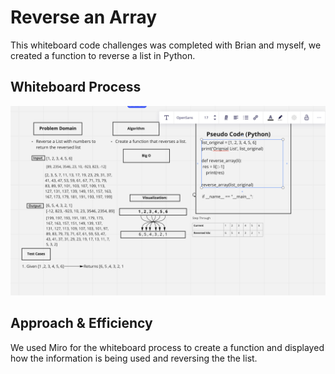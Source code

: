 # Reverse an Array

This whiteboard code challenges was completed with Brian and myself, we created a function to reverse a list in Python.

## Whiteboard Process
![Domain Modeling](python_01.png)

## Approach & Efficiency
We used Miro for the whiteboard process to create a function and displayed how the information is being used and reversing the the list.
